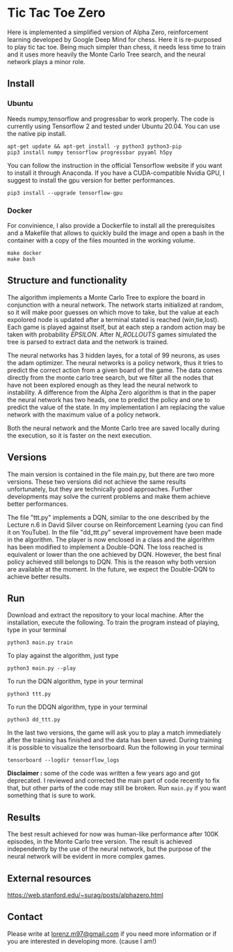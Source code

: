 # Tic Tac Toe Zero
Here is implemented a simplified version of Alpha Zero, reinforcement learning developed by Google Deep Mind for chess. Here it is re-purposed to play tic tac toe. Being much simpler than chess, it needs less time to train and it uses more heavily the Monte Carlo Tree search, and the neural network plays a minor role.

## Install
### Ubuntu
Needs numpy,tensorflow and progressbar to work properly. The code is currently using Tensorflow 2 and tested under Ubuntu 20.04. You can use the native pip install.

    apt-get update && apt-get install -y python3 python3-pip
    pip3 install numpy tensorflow progressbar pyyaml h5py

You can follow the instruction in the official Tensorflow website if you want to install it through Anaconda. If you have a CUDA-compatible Nvidia GPU, I suggest to install the gpu version for better performances.

    pip3 install --upgrade tensorflow-gpu
    
### Docker
    
For convinience, I also provide a Dockerfile to install all the prerequisites and a Makefile that allows to quickly build the image and open a bash in the container with a copy of the files mounted in the working volume.

    make docker
    make bash

## Structure and functionality
The algorithm implements a Monte Carlo Tree to explore the board in conjunction with a neural network. The network starts initialized at random, so it will make poor guesses on which move to take, but the value at each expolored node is updated after a terminal stated is reached (win,tie,lost). Each game is played against itself, but at each step a random action may be taken with probability *EPSILON*. After *N_ROLLOUTS* games simulated the tree is parsed to extract data and the network is trained.

The neural networks has 3 hidden layes, for a total of 99 neurons, as uses the adam optimizer. The neural networks is a policy network, thus it tries to predict the correct action from a given board of the game. The data comes directly from the monte carlo tree search, but we filter all the nodes that have not been explored enough as they lead the neural network to instability. A difference from the Alpha Zero algorithm is that in the paper the neural network has two heads, one to predict the policy and one to predict the value of the state. In my implementation I am replacing the value network with the maximum value of a policy network.

Both the neural network and the Monte Carlo tree are saved locally during the execution, so it is faster on the next execution.

## Versions
The main version is contained in the file main.py, but there are two more versions. These two versions did not achieve the same results unfortunately, but they are technically good approaches. Further developments may solve the current problems and make them achieve better performances.

The file "ttt.py" implements a DQN, similar to the one described by the Lecture n.6 in David Silver course on Reinforcement Learning (you can find it on YouTube). In the file "dd_ttt.py" several improvement have been made in the algorithm. The player is now enclosed in a class and the algorithm has been modified to implement a Double-DQN. The loss reached is equivalent or lower than the one achieved by DQN. However, the best final policy achieved still belongs to DQN. This is the reason why both version are available at the moment.  In the future, we expect the Double-DQN to achieve better results.

## Run
Download and extract the repository to your local machine. After the installation, execute the following.
To train the program instead of playing, type in your terminal

    python3 main.py train
    
To play against the algorithm, just type

    python3 main.py --play
To run the DQN algorithm, type in your terminal

    python3 ttt.py
To run the DDQN algorithm, type in your terminal

    python3 dd_ttt.py

In the last two versions, the game will ask you to play a match immediately after the training has finished and the data has been saved. During training it is possible to visualize the tensorboard. Run the following in your terminal

    tensorboard --logdir tensorflow_logs

**Disclaimer :** some of the code was written a few years ago and got deprecated. I reviewed and corrected the main part of code recently to fix that, but other parts of the code may still be broken. Run `main.py` if you want something that is sure to work.

## Results
The best result achieved for now was human-like performance after 100K episodes, in the Monte Carlo tree version. The result is achieved independently by the use of the neural network, but the purpose of the neural network will be evident in more complex games.

## External resources
https://web.stanford.edu/~surag/posts/alphazero.html

## Contact
Please write at lorenz.m97@gmail.com if you need more information or if you are interested in developing more. (cause I am!)
